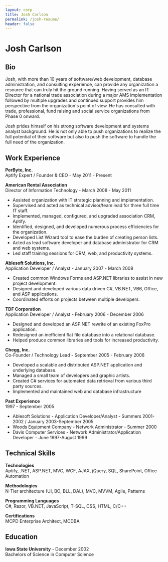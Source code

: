```yaml
---
layout: corp
title: Josh Carlson
permalink: /josh-resume/
header: false
---
```


Josh Carlson
==========

Bio
---

Josh, with more than 10 years of software/web development, database administration, and consulting experience, can provide any organization a resource that can truly hit the ground running. Having served as an IT Director for a national trade association during a major AMS implementation followed by multiple upgrades and continued support provides him perspective from the organization's point of view. He has consulted with trade, professional, fund raising and social service organizations from Phase 0 onward.

Josh prides himself on his strong software development and systems analyst background. He is not only able to push organizations to realize the full potential of their software but also to push the software to handle the full need of the organization.

Work Experience
---------------

**PerByte, Inc.**  
Aptify Expert / Founder & CEO - May 2011 - Present

**American Rental Association**  
Director of Information Technology - March 2008 - May 2011

- Assisted organization with IT strategic planning and implementation.
- Supervised and acted as technical advisor/team lead for three full time IT staff.
- Implemented, managed, configured, and upgraded association CRM, Aptify.
- Identified, designed, and developed numerous process efficiencies for the organization.
- Developed List Wizard tool to ease the burden of creating person lists.
- Acted as lead software developer and database administrator for CRM and web systems.
- Led staff training sessions for CRM, web, and productivity systems.

**Ablesoft Solutions, Inc.**  
Application Developer / Analyst - January 2007 - March 2008

- Created common Windows Forms and ASP.NET libraries to assist in new project development.
- Designed and developed various data driven C#, VB.NET, VB6, Office, and ASP applications.
- Coordinated efforts on projects between multiple developers.

**TDF Corporation**  
Application Developer / Analyst - February 2006 - December 2006

- Designed and developed an ASP.NET rewrite of an existing FoxPro application.
- Redesigned an inefficient flat file database into a relational database.
- Helped produce common libraries and tools for increased productivity.

**Chegg, Inc.**  
Co-Founder / Technology Lead - September 2005 - February 2006

- Developed a scalable and distributed ASP.NET application and underlying database.
- Managed a small team of developers and graphic artists.
- Created C# services for automated data retrieval from various third party sources.
- Implemented and maintained web and database infrastructure

**Past Experience**  
1997 - September 2005

- Ablesoft Solutions - Application Developer/Analyst - Summers 2001-2002 / January 2003-September 2005
- Woods Equipment Company - Network Administrator - Summer 2000
- Davis Computer Services - Network Administrator/Application Developer - June 1997-August 1999

Technical Skills
----------------

**Technologies**  
Aptify, .NET, ASP.NET, MVC, WCF, AJAX, jQuery, SQL, SharePoint, Office Automation

**Methodologies**  
N-Tier architecture (UI, BO, BLL, DAL), MVC, MVVM, Agile, Patterns

**Programming Languages**  
C#, Razor, VB.NET, JavaScript, T-SQL, CSS, HTML, C/C++

**Certifications**  
MCPD Enterprise Architect, MCDBA

Education
---------

**Iowa State University** - December 2002  
Bachelors of Science in Computer Science